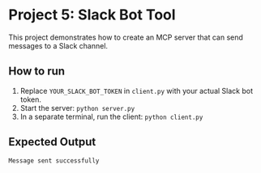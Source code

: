 # Project 5: Slack Bot Tool

This project demonstrates how to create an MCP server that can send messages to a Slack channel.

## How to run

1.  Replace `YOUR_SLACK_BOT_TOKEN` in `client.py` with your actual Slack bot token.
2.  Start the server: `python server.py`
3.  In a separate terminal, run the client: `python client.py`

## Expected Output

```
Message sent successfully
```
